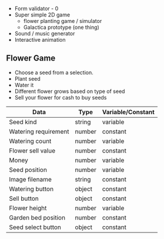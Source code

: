 - Form validator - 0
- Super simple 2D game
  - flower planting game / simulator
  - Galactica prototype (one thing)
- Sound / music generator
- Interactive animation

## Flower Game
- Choose a seed from a selection.
- Plant seed
- Water it
- Different flower grows based on type of seed
- Sell your flower for cash to buy seeds

|Data|Type|Variable/Constant|
|-|-|-|
|Seed kind|string|variable|
|Watering requirement|number|constant|
|Watering count|number|variable|
|Flower sell value|number|constant|
|Money|number|variable|
|Seed position|number|variable|
|Image filename|string|constant|
|Watering button|object|constant|
|Sell button|object|constant|
|Flower height|number|variable|
|Garden bed position|number|constant|
|Seed select button|object|constant|
